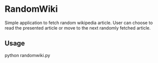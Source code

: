 # RandomWiki
Simple application to fetch random wikipedia article. User can choose to read the presented article or move to the next randomly fetched article.



## Usage ##

python randomwiki.py


